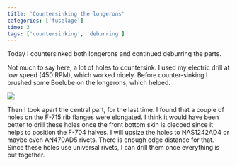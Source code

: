 ```yaml
---
title: 'Countersinking the longerons'
categories: ['fuselage']
time: 3
tags: ['countersinking', 'deburring']
---
```


Today I countersinked both longerons and continued deburring the parts.

<!-- more -->

Not much to say here, a lot of holes to countersink. I used my electric drill at low speed (450 RPM), which worked nicely. Before counter-sinking I brushed some Boelube on the longerons, which helped. 

![](0-longeron-contersinked.jpeg)

Then I took apart the central part, for the last time. I found that a couple of holes on the F-715 rib flanges were elongated. I think it would have been better to drill these holes once the front bottom skin is clecoed since it helps to position the F-704 halves. I will upsize the holes to NAS1242AD4 or maybe even AN470AD5 rivets. There is enough edge distance for that. Since these holes use universal rivets, I can drill them once everything is put together.